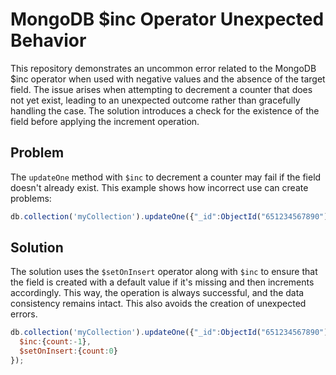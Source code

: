 # MongoDB $inc Operator Unexpected Behavior
This repository demonstrates an uncommon error related to the MongoDB $inc operator when used with negative values and the absence of the target field. The issue arises when attempting to decrement a counter that does not yet exist, leading to an unexpected outcome rather than gracefully handling the case. The solution introduces a check for the existence of the field before applying the increment operation.

## Problem
The `updateOne` method with `$inc` to decrement a counter may fail if the field doesn't already exist. This example shows how incorrect use can create problems:

```javascript
db.collection('myCollection').updateOne({"_id":ObjectId("651234567890")},{$inc:{count:-1}});
```

## Solution
The solution uses the `$setOnInsert` operator along with `$inc` to ensure that the field is created with a default value if it's missing and then increments accordingly. This way, the operation is always successful, and the data consistency remains intact. This also avoids the creation of unexpected errors.

```javascript
db.collection('myCollection').updateOne({"_id":ObjectId("651234567890")},{
  $inc:{count:-1},
  $setOnInsert:{count:0}
});
```